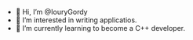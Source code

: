 - 👋 Hi, I’m @IouryGordy
- 👀 I’m interested in writing applicatios.
- 🌱 I’m currently learning to become a C++ developer.


<!---
IouryGordy/IouryGordy is a ✨ special ✨ repository because its `README.md` (this file) appears on your GitHub profile.
You can click the Preview link to take a look at your changes.
--->
